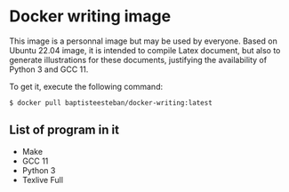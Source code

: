 # Docker writing image

This image is a personnal image but may be used by everyone. Based on Ubuntu 22.04 image,
it is intended to compile Latex document, but also to generate illustrations for these documents,
justifying the availability of Python 3 and GCC 11.

To get it, execute the following command:

```
$ docker pull baptisteesteban/docker-writing:latest
```

## List of program in it

* Make
* GCC 11
* Python 3
* Texlive Full